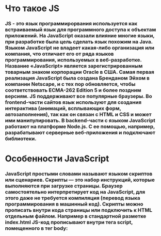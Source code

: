 # Что такое JS
### JS - это язык программирорвания используется как встраиваемый язык для программного доступа к объектам приложений. На JavaScript оказали влияние многие языки, при разработке была цель сделать язык похожим на Java. Языком JavaScript не владеет какая-либо организация или компания, что отличает его от ряда языков программирования, используемых в веб-разработке. Название «JavaScript» является зарегистрированным товарным знаком корпорации Oracle в США. Самая первая реализация JavaScript была создана Бренданом Эйхом в компании Netscape, и с тех пор обновляется, чтобы соответствовать ECMA-262 Edition 5 и более поздним версиям. JS поддерживают все популярные браузеры. Во frontend-части сайтов язык используют для создания интерактива (анимаций, всплывающих форм, автозаполнения), так как он связан с HTML и CSS и может ими манипулировать. В backend-части с языком JavaScript работают на платформе Node.js. С ее помощью, например, разрабатывают серверные веб-приложения и подключают библиотеки.

# Особенности JavaScript
### JavaScript простыми словами называют языком скриптов или сценариев. Скрипты — это набор инструкций, которые выполняются при загрузке страницы. Браузер самостоятельно интерпретирует код на JavaScript, для этого даже не требуется компиляция (перевод языка программирования в машинный код). Скрипты можно прописать внутри кода страницы или подключить к HTML отдельным файлом. Например в стандартной разметке index.html JS-код прописывают внутри тега script, помещенного в тег body: 
